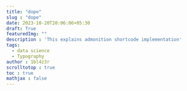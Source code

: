 ```yaml
---
title: "dope"
slug : "dope"
date: 2023-10-20T20:06:06+05:30
draft: True
featuredImg: ""
description : 'This explains admonition shortcode implementation'
tags: 
  - data science
  - Typography
author : 1bl4z3r
scrolltotop : true
toc : true
mathjax : false
---
```


